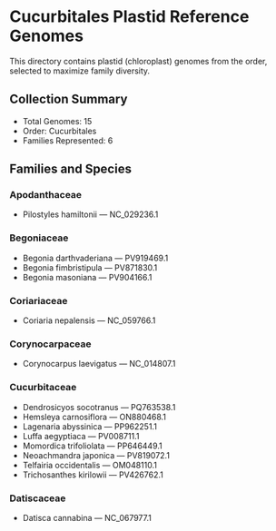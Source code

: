 # Cucurbitales Plastid Reference Genomes

This directory contains plastid (chloroplast) genomes from the order, selected to maximize family diversity.

## Collection Summary

- Total Genomes: 15
- Order: Cucurbitales
- Families Represented: 6

## Families and Species

### Apodanthaceae
- Pilostyles hamiltonii — NC_029236.1

### Begoniaceae
- Begonia darthvaderiana — PV919469.1
- Begonia fimbristipula — PV871830.1
- Begonia masoniana — PV904166.1

### Coriariaceae
- Coriaria nepalensis — NC_059766.1

### Corynocarpaceae
- Corynocarpus laevigatus — NC_014807.1

### Cucurbitaceae
- Dendrosicyos socotranus — PQ763538.1
- Hemsleya carnosiflora — ON880468.1
- Lagenaria abyssinica — PP962251.1
- Luffa aegyptiaca — PV008711.1
- Momordica trifoliolata — PP646449.1
- Neoachmandra japonica — PV819072.1
- Telfairia occidentalis — OM048110.1
- Trichosanthes kirilowii — PV426762.1

### Datiscaceae
- Datisca cannabina — NC_067977.1

